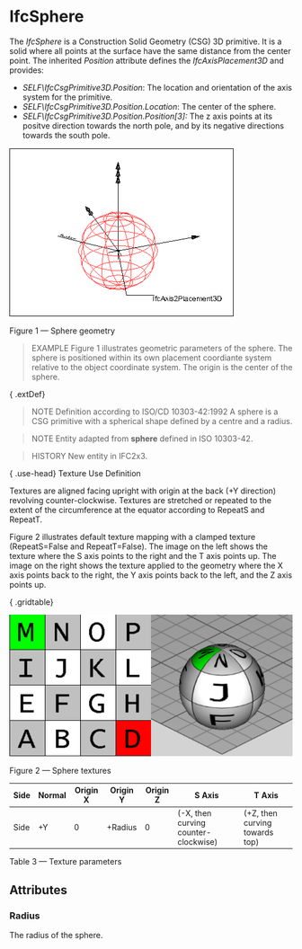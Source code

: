 # IfcSphere

The _IfcSphere_ is a Construction Solid Geometry (CSG) 3D primitive. It is a solid where all points at the surface have the same distance from the center point. The inherited _Position_ attribute defines the _IfcAxisPlacement3D_ and provides:

* _SELF\IfcCsgPrimitive3D.Position_: The location and orientation of the axis system for the primitive.
* _SELF\IfcCsgPrimitive3D.Position.Location_: The center of the sphere.
* _SELF\IfcCsgPrimitive3D.Position.Position[3]:_ The z axis points at its positve direction towards the north pole, and by its negative directions towards the south pole.

![sphere](../../../../figures/ifcsphere-layout1.png)

Figure 1 &mdash; Sphere geometry

> EXAMPLE  Figure 1 illustrates geometric parameters of the sphere. The sphere is positioned within its own placement coordiante system relative to the object coordinate system. The origin is the center of the sphere.

{ .extDef}
> NOTE  Definition according to ISO/CD 10303-42:1992
> A sphere is a CSG primitive with a spherical shape defined by a centre and a radius.

> NOTE  Entity adapted from **sphere** defined in ISO 10303-42.

> HISTORY  New entity in IFC2x3.

{ .use-head}
Texture Use Definition

Textures are aligned facing upright with origin at the back (+Y direction) revolving counter-clockwise. Textures are stretched or repeated to the extent of the circumference at the equator according to RepeatS and RepeatT.

Figure 2 illustrates default texture mapping with a clamped texture (RepeatS=False and RepeatT=False). The image on the left shows the texture where the S axis points to the right and the T axis points up. The image on the right shows the texture applied to the geometry where the X axis points back to the right, the Y axis points back to the left, and the Z axis points up.

{ .gridtable}

![texture](../../../../figures/ifcsphere-texture.png)

Figure 2 &mdash; Sphere textures


|Side|Normal|Origin X|Origin Y|Origin Z|S Axis|T Axis|
|--- |--- |--- |--- |--- |--- |--- |
|Side|+Y|0|+Radius|0|(-X, then curving counter-clockwise)|(+Z, then curving towards top)|

Table 3 &mdash; Texture parameters

## Attributes

### Radius
The radius of the sphere.

